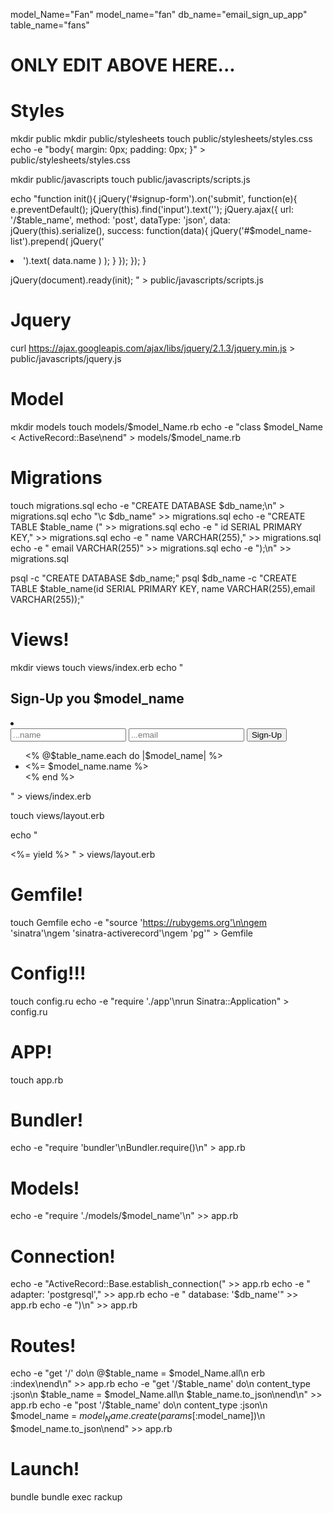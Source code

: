 model_Name="Fan"
model_name="fan"
db_name="email_sign_up_app"
table_name="fans"


# ONLY EDIT ABOVE HERE...

# Styles
mkdir public
mkdir public/stylesheets
touch public/stylesheets/styles.css
echo -e "body{
  margin: 0px;
  padding: 0px;
}" > public/stylesheets/styles.css

mkdir public/javascripts
touch public/javascripts/scripts.js

echo "function init(){
  jQuery('#signup-form').on('submit', function(e){
    e.preventDefault();
    jQuery(this).find('input').text('');
    jQuery.ajax({
      url: '/$table_name',
      method: 'post',
      dataType: 'json',
      data: jQuery(this).serialize(),
      success: function(data){
        jQuery('#$model_name-list').prepend( jQuery('<li>').text( data.name ) );
      }
    });
  });
}

jQuery(document).ready(init);
" > public/javascripts/scripts.js


# Jquery
curl https://ajax.googleapis.com/ajax/libs/jquery/2.1.3/jquery.min.js > public/javascripts/jquery.js

# Model
mkdir models
touch models/$model_Name.rb
echo -e "class $model_Name < ActiveRecord::Base\nend" > models/$model_name.rb

# Migrations
touch migrations.sql
echo -e "CREATE DATABASE $db_name;\n" > migrations.sql
echo    "\c $db_name" >> migrations.sql
echo -e "CREATE TABLE $table_name (" >> migrations.sql
echo -e "  id SERIAL PRIMARY KEY," >> migrations.sql
echo -e "  name VARCHAR(255)," >> migrations.sql
echo -e "  email VARCHAR(255)" >> migrations.sql
echo -e ");\n" >> migrations.sql

psql -c "CREATE DATABASE $db_name;"
psql $db_name -c "CREATE TABLE $table_name(id SERIAL PRIMARY KEY, name VARCHAR(255),email VARCHAR(255));"

# Views!
mkdir views
touch views/index.erb
echo "<h2>Sign-Up you $model_name</h2>

<li>
  <form id='signup-form'>
    <input type='text' name='$model_name[name]' placeholder='...name'/>
    <input type='text' name='$model_name[email]' placeholder='...email'/>
    <input type='submit' value='Sign-Up'/>
  </form>
</li>

<ul id='$model_name-list'>
  <% @$table_name.each do |$model_name| %>
    <li><%= $model_name.name %></li>
  <% end %>
</ul>
" > views/index.erb

touch views/layout.erb

echo "<html lang='en'>
<head>
  <meta charset='UTF-8'>
  <title>$table_name</title>
  <link rel='stylesheet' href='/stylesheets/styles.css'>
</head>
<body>
  <%= yield %>
  <script src='/javascripts/jquery.js'></script>
  <script src='/javascripts/scripts.js'></script>
</body>
</html>" > views/layout.erb

# Gemfile!
touch Gemfile
echo -e "source 'https://rubygems.org'\n\ngem 'sinatra'\ngem 'sinatra-activerecord'\ngem 'pg'" > Gemfile

# Config!!!
touch config.ru
echo -e "require './app'\nrun Sinatra::Application" > config.ru

# APP!
touch app.rb

# Bundler!
echo -e "require 'bundler'\nBundler.require()\n" > app.rb

# Models!
echo -e "require './models/$model_name'\n" >> app.rb

# Connection!
echo -e "ActiveRecord::Base.establish_connection(" >> app.rb
echo -e "  adapter: 'postgresql'," >> app.rb
echo -e "  database: '$db_name'" >> app.rb
echo -e ")\n" >> app.rb

# Routes!
echo -e "get '/' do\n  @$table_name = $model_Name.all\n  erb :index\nend\n" >> app.rb
echo -e "get '/$table_name' do\n  content_type :json\n  $table_name = $model_Name.all\n  $table_name.to_json\nend\n" >> app.rb
echo -e "post '/$table_name' do\n  content_type :json\n  $model_name = $model_Name.create(params[:$model_name])\n  $model_name.to_json\nend" >> app.rb


# Launch!
bundle
bundle exec rackup
